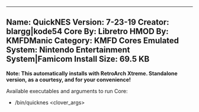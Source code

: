 -----------------------
Name: QuickNES
Version: 7-23-19
Creator: blargg|kode54
Core By: Libretro
HMOD By: KMFDManic
Category: KMFD Cores
Emulated System: Nintendo Entertainment System|Famicom
Install Size: 69.5 KB
-----------------------
**Note: This automatically installs with RetroArch Xtreme.  Standalone version, as a courtesy, and for your convenience!**

Available executables and arguments to run Core:
- /bin/quicknes <core> <rom> <clover_args>
